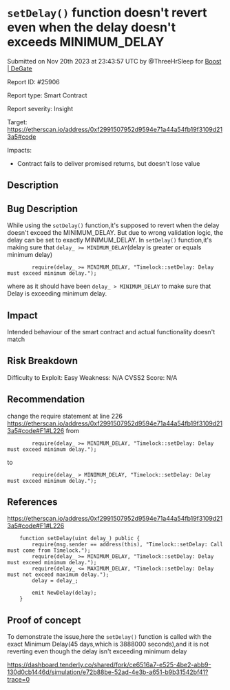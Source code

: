 
# `setDelay()` function doesn't revert even when the delay doesn't exceeds MINIMUM_DELAY

Submitted on Nov 20th 2023 at 23:43:57 UTC by @ThreeHrSleep for [Boost | DeGate](https://immunefi.com/bounty/boosteddegatebugbounty/)

Report ID: #25906

Report type: Smart Contract

Report severity: Insight

Target: https://etherscan.io/address/0xf2991507952d9594e71a44a54fb19f3109d213a5#code

Impacts:
- Contract fails to deliver promised returns, but doesn't lose value

## Description
## Bug Description
While using the `setDelay()` function,it's supposed to revert when the delay doesn't exceed the MINIMUM_DELAY.
But due to wrong validation logic, the delay can be set to exactly MINIMUM_DELAY.
In `setDelay()` function,it's making sure that `delay_ >= MINIMUM_DELAY`(delay is greater or equals minimum delay)
```
        require(delay_ >= MINIMUM_DELAY, "Timelock::setDelay: Delay must exceed minimum delay.");
```
where as it should have been `delay_ > MINIMUM_DELAY` to make sure that Delay is exceeding minimum delay.
## Impact
Intended behaviour of the smart contract and actual functionality doesn't match
## Risk Breakdown
Difficulty to Exploit: Easy
Weakness: N/A
CVSS2 Score: N/A

## Recommendation
change the require statement at line 226 
https://etherscan.io/address/0xf2991507952d9594e71a44a54fb19f3109d213a5#code#F1#L226
from 
```
        require(delay_ >= MINIMUM_DELAY, "Timelock::setDelay: Delay must exceed minimum delay.");
```
to 
```
        require(delay_ > MINIMUM_DELAY, "Timelock::setDelay: Delay must exceed minimum delay.");
```
## References
https://etherscan.io/address/0xf2991507952d9594e71a44a54fb19f3109d213a5#code#F1#L226
```
    function setDelay(uint delay_) public {
        require(msg.sender == address(this), "Timelock::setDelay: Call must come from Timelock.");
        require(delay_ >= MINIMUM_DELAY, "Timelock::setDelay: Delay must exceed minimum delay.");
        require(delay_ <= MAXIMUM_DELAY, "Timelock::setDelay: Delay must not exceed maximum delay.");
        delay = delay_;

        emit NewDelay(delay);
    }
```

## Proof of concept
To demonstrate the issue,here the `setDelay()` function is called with the exact Minimum Delay(45 days,which is 3888000 seconds),and it is not reverting even though the delay isn't exceeding minimum delay

https://dashboard.tenderly.co/shared/fork/ce6516a7-e525-4be2-abb9-130d0cb1446d/simulation/e72b88be-52ad-4e3b-a651-b9b31542bf41?trace=0